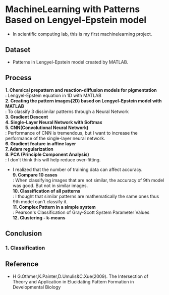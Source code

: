 # MachineLearning with Patterns Based on Lengyel-Epstein model
- In scientific computing lab, this is my first machinelearning project.

## Dataset
- Patterns in Lengyel-Epstein model created by MATLAB.


## Process
__1. Chemical prepattern and reaction-diffusion models for pigmentation__   
    : Lengyel-Epstein equation in 1D with MATLAB  
__2. Creating the pattern images(2D) based on Lengyel-Epstein model with MATLAB__    
    : To classify 3 dissimilar patterns through a Neural Network    
__3. Gradient Descent__  
__4. Single-Layer Neural Network with Softmax__  
__5. CNN(Convolutional Neural Network)__    
    : Performance of CNN is tremendous, but I want to increase the performance of the single-layer neural network.  
__6. Gradient feature in affine layer__  
__7. Adam regularization__    
__8. PCA (Principle Component Analysis)__    
    : I don't think this will help reduce over-fitting.  
+ I realized that the number of training data can affect accuracy.    
__9. Compare 10 cases__    
    : When classifying images that are not similar, the accuracy of 9th model was good. But not in similar images.  
__10. Classification of all patterns__    
    : I thought that similar patterns are mathematically the same ones thus 9th model can't classify it.  
__11. Complex Pattern in a simple system__    
    : Pearson's Classification of Gray-Scott System Parameter Values  
__12. Clustering - k-means__  

## Conclusion
### 1. Classification


## Reference
- H G.Othmer,K.Painter,D.Umulis&C.Xue(2009). The Intersection of Theory and Application in Elucidating Pattern Formation in Developmental Biology

